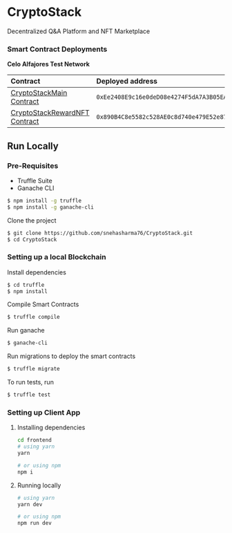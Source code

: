 # CryptoStack

Decentralized Q&A Platform and NFT Marketplace

### Smart Contract Deployments

**Celo Alfajores Test Network**

| Contract                                                                                                                                       | Deployed address                             |
| :--------------------------------------------------------------------------------------------------------------------------------------------- | :------------------------------------------- |
| [CryptoStackMain Contract](https://alfajores-blockscout.celo-testnet.org/address/0xEe2408E9c16e0deD08e4274F5dA7A3B05EAC380d/transactions)      | `0xEe2408E9c16e0deD08e4274F5dA7A3B05EAC380d` |
| [CryptoStackRewardNFT Contract](https://alfajores-blockscout.celo-testnet.org/address/0x890B4C8e5582c528AE0c8d740e479E52e871a4a6/transactions) | `0x890B4C8e5582c528AE0c8d740e479E52e871a4a6` |

## Run Locally

### Pre-Requisites

- Truffle Suite
- Ganache CLI

```sh
$ npm install -g truffle
$ npm install -g ganache-cli
```

Clone the project

```sh
$ git clone https://github.com/snehasharma76/CryptoStack.git
$ cd CryptoStack
```

### Setting up a local Blockchain

Install dependencies

```sh
$ cd truffle
$ npm install
```

Compile Smart Contracts

```sh
$ truffle compile
```

Run ganache

```sh
$ ganache-cli
```

Run migrations to deploy the smart contracts

```sh
$ truffle migrate
```

To run tests, run

```sh
$ truffle test
```

### Setting up Client App

1. Installing dependencies

   ```sh
   cd frontend
   # using yarn
   yarn

   # or using npm
   npm i
   ```

2. Running locally

   ```sh
   # using yarn
   yarn dev

   # or using npm
   npm run dev
   ```
